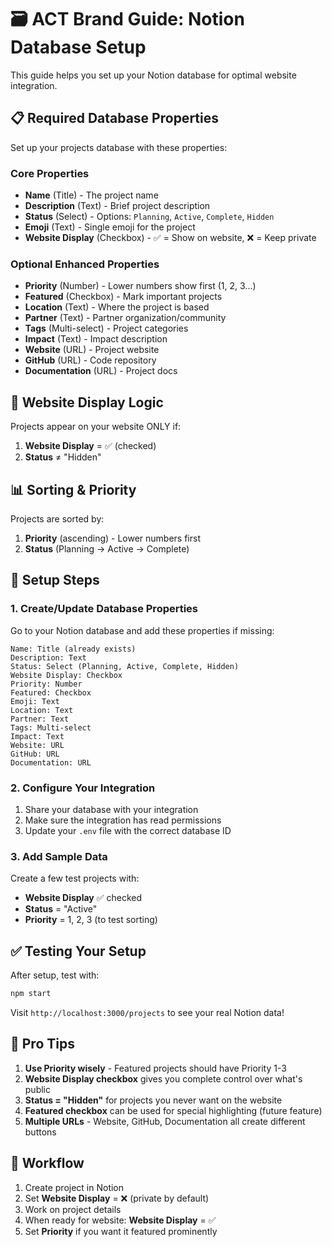 # 🗃️ **ACT Brand Guide: Notion Database Setup**

This guide helps you set up your Notion database for optimal website integration.

## 📋 **Required Database Properties**

Set up your projects database with these properties:

### **Core Properties**
- **Name** (Title) - The project name
- **Description** (Text) - Brief project description
- **Status** (Select) - Options: `Planning`, `Active`, `Complete`, `Hidden`
- **Emoji** (Text) - Single emoji for the project
- **Website Display** (Checkbox) - ✅ = Show on website, ❌ = Keep private

### **Optional Enhanced Properties**
- **Priority** (Number) - Lower numbers show first (1, 2, 3...)
- **Featured** (Checkbox) - Mark important projects
- **Location** (Text) - Where the project is based
- **Partner** (Text) - Partner organization/community
- **Tags** (Multi-select) - Project categories
- **Impact** (Text) - Impact description
- **Website** (URL) - Project website
- **GitHub** (URL) - Code repository
- **Documentation** (URL) - Project docs

## 🎯 **Website Display Logic**

Projects appear on your website ONLY if:
1. **Website Display** = ✅ (checked)
2. **Status** ≠ "Hidden"

## 📊 **Sorting & Priority**

Projects are sorted by:
1. **Priority** (ascending) - Lower numbers first
2. **Status** (Planning → Active → Complete)

## 🔧 **Setup Steps**

### 1. **Create/Update Database Properties**
Go to your Notion database and add these properties if missing:

```
Name: Title (already exists)
Description: Text
Status: Select (Planning, Active, Complete, Hidden)
Website Display: Checkbox
Priority: Number
Featured: Checkbox
Emoji: Text
Location: Text
Partner: Text
Tags: Multi-select
Impact: Text
Website: URL
GitHub: URL
Documentation: URL
```

### 2. **Configure Your Integration**
1. Share your database with your integration
2. Make sure the integration has read permissions
3. Update your `.env` file with the correct database ID

### 3. **Add Sample Data**
Create a few test projects with:
- **Website Display** ✅ checked
- **Status** = "Active"
- **Priority** = 1, 2, 3 (to test sorting)

## ✅ **Testing Your Setup**

After setup, test with:
```bash
npm start
```

Visit `http://localhost:3000/projects` to see your real Notion data!

## 🎨 **Pro Tips**

1. **Use Priority wisely** - Featured projects should have Priority 1-3
2. **Website Display checkbox** gives you complete control over what's public
3. **Status = "Hidden"** for projects you never want on the website
4. **Featured checkbox** can be used for special highlighting (future feature)
5. **Multiple URLs** - Website, GitHub, Documentation all create different buttons

## 🔄 **Workflow**

1. Create project in Notion
2. Set **Website Display** = ❌ (private by default)
3. Work on project details
4. When ready for website: **Website Display** = ✅
5. Set **Priority** if you want it featured prominently 